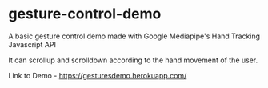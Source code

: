 # gesture-control-demo
A basic gesture control demo made with Google Mediapipe's Hand Tracking Javascript API

It can scrollup and scrolldown according to the hand movement of the user.

Link to Demo - https://gesturesdemo.herokuapp.com/

